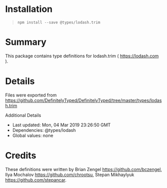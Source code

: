 # Installation
> `npm install --save @types/lodash.trim`

# Summary
This package contains type definitions for lodash.trim ( https://lodash.com ).

# Details
Files were exported from https://github.com/DefinitelyTyped/DefinitelyTyped/tree/master/types/lodash.trim

Additional Details
 * Last updated: Mon, 04 Mar 2019 23:26:50 GMT
 * Dependencies: @types/lodash
 * Global values: none

# Credits
These definitions were written by Brian Zengel <https://github.com/bczengel>, Ilya Mochalov <https://github.com/chrootsu>, Stepan Mikhaylyuk <https://github.com/stepancar>.
